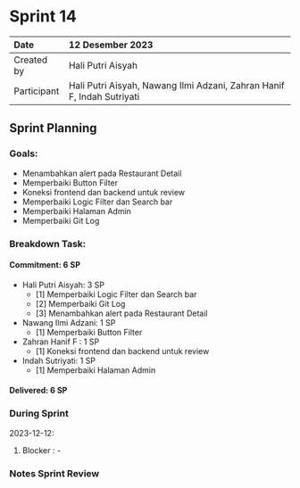 # Sprint 14

|Date|12 Desember 2023|
| :- | :- |
|Created by|Hali Putri Aisyah|
|Participant|Hali Putri Aisyah, Nawang Ilmi Adzani, Zahran Hanif F, Indah Sutriyati|
## Sprint Planning
### Goals:
- Menambahkan alert pada Restaurant Detail
- Memperbaiki Button Filter 
- Koneksi frontend dan backend untuk review 
- Memperbaiki Logic Filter dan Search bar
- Memperbaiki Halaman Admin
- Memperbaiki Git Log
### Breakdown Task:
#### Commitment: 6 SP
- Hali Putri Aisyah: 3 SP
  - [1] Memperbaiki Logic Filter dan Search bar
  - [2] Memperbaiki Git Log
  - [3] Menambahkan alert pada Restaurant Detail
- Nawang Ilmi Adzani: 1 SP
  - [1] Memperbaiki Button Filter 
- Zahran Hanif F : 1 SP
  - [1] Koneksi frontend dan backend untuk review 
- Indah Sutriyati: 1 SP
  - [1] Memperbaiki Halaman Admin
#### Delivered:	 6 SP
### During Sprint
2023-12-12:

1. Blocker : -

### Notes Sprint Review


